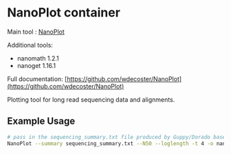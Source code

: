 # NanoPlot container

Main tool : [NanoPlot](https://github.com/wdecoster/NanoPlot)

Additional tools:

- nanomath 1.2.1
- nanoget 1.16.1

Full documentation: [https://github.com/wdecoster/NanoPlot](https://github.com/wdecoster/NanoPlot)

Plotting tool for long read sequencing data and alignments.

## Example Usage

```bash
# pass in the sequencing_summary.txt file produced by Guppy/Dorado basecaller
NanoPlot --summary sequencing_summary.txt --N50 --loglength -t 4 -o nanoplot-out
```
